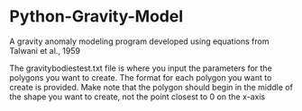 # Python-Gravity-Model
A gravity anomaly modeling program developed using equations from Talwani et al., 1959

The gravitybodiestest.txt file is where you input the parameters for the polygons you want to create. The format for each polygon you want to create is provided. Make note that the polygon should begin in the middle of the shape you want to create, not the point closest to 0 on the x-axis
